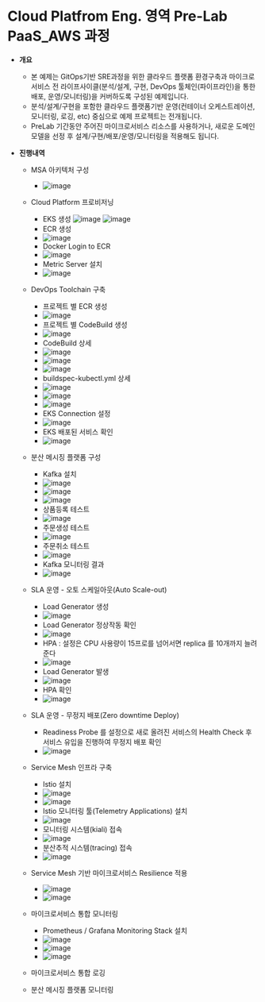 # Cloud Platfrom Eng. 영역 Pre-Lab PaaS_AWS 과정

- **개요**
  - 본 예제는 GitOps기반 SRE과정을 위한 클라우드 플랫폼 환경구축과 마이크로서비스 전 라이프사이클(분석/설계, 구현, DevOps 툴체인(파이프라인)을 통한 배포, 운영/모니터링)을 커버하도록 구성된 예제입니다. 
  - 분석/설계/구현을 포함한 클라우드 플랫폼기반 운영(컨테이너 오케스트레이션, 모니터링, 로깅, etc) 중심으로 예제 프로젝트는 전개됩니다.
  - PreLab 기간동안 주어진 마이크로서비스 리소스를 사용하거나, 새로운 도메인 모델을 선정 후 설계/구현/배포/운영/모니터링을 적용해도 됩니다.
 
- **진행내역** 
  - MSA 아키텍처 구성
    - ![image](https://user-images.githubusercontent.com/86272090/175193198-74c25bd5-012f-4c05-a927-0f8fa7ea79c6.png)



  - Cloud Platform 프로비저닝
    - EKS 생성
      ![image](https://user-images.githubusercontent.com/86272090/174931479-31ad8210-346e-46ee-ae97-6f4055a5680e.png)
      ![image](https://user-images.githubusercontent.com/86272090/174934173-32ddb4d1-27be-4ca0-a84b-e52b7f1fce60.png)
    - ECR 생성
    - ![image](https://user-images.githubusercontent.com/86272090/174934535-462fb32b-a6c8-4a36-a87e-9917d4d6eff3.png)
    - Docker Login to ECR
    - ![image](https://user-images.githubusercontent.com/86272090/174935084-f3d0b4a3-62e0-49f1-bcac-0b0b9211ac43.png)
    - Metric Server 설치
    - ![image](https://user-images.githubusercontent.com/86272090/174935276-5f89fd5d-8384-4312-b4c9-512fd786546e.png)



  - DevOps Toolchain 구축 
    - 프로젝트 별 ECR 생성
    - ![image](https://user-images.githubusercontent.com/86272090/174936592-b5d44c63-03a8-4a81-91da-7aeec5396afe.png)
    - 프로젝트 별 CodeBuild 생성
    - ![image](https://user-images.githubusercontent.com/86272090/174979131-6be71a3d-93ba-461b-9760-2ef7703f0420.png)
    - CodeBuild 상세
    - ![image](https://user-images.githubusercontent.com/86272090/174979460-9d766f1c-f9dc-43c5-a59a-d0bcfc64d1fd.png)
    - ![image](https://user-images.githubusercontent.com/86272090/174979584-1538436e-3f73-458e-8589-d35d9a894bfc.png)
    - ![image](https://user-images.githubusercontent.com/86272090/174979731-069ef006-5b8a-484c-b7c4-b719e11b8114.png)
    - buildspec-kubectl.yml 상세
    - ![image](https://user-images.githubusercontent.com/86272090/174980351-c5ab4f39-7661-41fb-94a9-357e1aa87c20.png)
    - ![image](https://user-images.githubusercontent.com/86272090/174980633-cb43ed83-e887-4556-a834-b48ef0371693.png)
    - ![image](https://user-images.githubusercontent.com/86272090/174980728-ee1f5a98-5b03-491a-aec8-cf6e54c6294b.png)
    - EKS Connection 설정
    - ![image](https://user-images.githubusercontent.com/86272090/174970155-9eb2e488-7f27-4d55-a8e8-8779528a4071.png)
    - EKS 배포된 서비스 확인
    - ![image](https://user-images.githubusercontent.com/86272090/175186367-c9d5df98-1e0f-4112-ad41-bd4b71061598.png)



  - 분산 메시징 플랫폼 구성 
    - Kafka 설치
    - ![image](https://user-images.githubusercontent.com/86272090/175186158-6ace7af4-2c40-4158-b776-7da882f318a1.png)
    - ![image](https://user-images.githubusercontent.com/86272090/175186224-2999e010-6589-4b00-b3c6-528e5fddd48c.png)
    - ![image](https://user-images.githubusercontent.com/86272090/175186261-6bdb8a90-2a5b-44e9-b1bf-ec1c8a102ca9.png)
    - 상품등록 테스트
    - ![image](https://user-images.githubusercontent.com/86272090/175189037-1b6eeacf-0d93-4437-99f1-53e3979f51b2.png)
    - 주문생성 테스트
    - ![image](https://user-images.githubusercontent.com/86272090/175189102-49d436f9-18f8-4556-a104-526bcebca426.png)
    - 주문취소 테스트
    - ![image](https://user-images.githubusercontent.com/86272090/175189186-c8261a77-76df-438b-9ed2-64162108aa16.png)
    - Kafka 모니터링 결과
    - ![image](https://user-images.githubusercontent.com/86272090/175189317-102510ff-830a-498e-a48d-587e7e9d9b34.png)



  - SLA 운영 - 오토 스케일아웃(Auto Scale-out) 
    - Load Generator 생성
    - ![image](https://user-images.githubusercontent.com/86272090/175191425-8ebcd474-161f-4410-82b8-20d01efc49a7.png)
    - Load Generator 정상작동 확인
    - ![image](https://user-images.githubusercontent.com/86272090/175191586-79c8ebec-d66b-4d0f-9800-7261a83375c9.png)
    - HPA : 설정은 CPU 사용량이 15프로를 넘어서면 replica 를 10개까지 늘려준다
    - ![image](https://user-images.githubusercontent.com/86272090/175192600-8d8ae8f3-547e-46ce-bc5f-a803ddf80a6f.png)
    - Load Generator 발생
    - ![image](https://user-images.githubusercontent.com/86272090/175192676-00ebb4f8-239f-4d71-877b-28f8e03d152c.png)
    - HPA 확인
    - ![image](https://user-images.githubusercontent.com/86272090/175192720-529734e6-c587-4c25-905f-63d9294fd262.png)



  - SLA 운영 - 무정지 배포(Zero downtime Deploy) 
    - Readiness Probe 를 설정으로 새로 올려진 서비스의 Health Check 후 서비스 유입을 진행하여 무정지 배포 확인 
    - ![image](https://user-images.githubusercontent.com/86272090/175195339-7b742548-bebf-430f-b39d-a4acfa6490fe.png)



  - Service Mesh 인프라 구축
    - Istio 설치
    - ![image](https://user-images.githubusercontent.com/86272090/175209954-a96e0eb7-ca3f-4fac-beec-b5d154d2d8aa.png)
    - ![image](https://user-images.githubusercontent.com/86272090/175210008-ab1591f1-435d-429e-9581-4175c03d4ded.png)
    - Istio 모니터링 툴(Telemetry Applications) 설치
    - ![image](https://user-images.githubusercontent.com/86272090/175210122-107d87d0-0e7e-4a5b-b0a2-2445232cca98.png)
    - 모니터링 시스템(kiali) 접속
    - ![image](https://user-images.githubusercontent.com/86272090/175210469-e4e29385-5f95-421e-9538-d31ba6d97ddf.png)
    - 분산추적 시스템(tracing) 접속
    - ![image](https://user-images.githubusercontent.com/86272090/175210784-b83f33b0-8a7d-44a9-88c6-b83407c7e33d.png)



  - Service Mesh 기반 마이크로서비스 Resilience 적용
    - ![image](https://user-images.githubusercontent.com/86272090/175215980-a605a4eb-c5c1-4908-9c8e-206cc8a429e3.png)
    - ![image](https://user-images.githubusercontent.com/86272090/175216137-17b6a206-3b01-4660-a20e-1d5d1dea69b4.png)

  
  
  - 마이크로서비스 통합 모니터링
    - Prometheus / Grafana Monitoring Stack 설치
    - ![image](https://user-images.githubusercontent.com/86272090/175215723-3406eadb-f396-443b-b260-85054cbadaa1.png)
    - ![image](https://user-images.githubusercontent.com/86272090/175219815-3f2bbf0a-d2e3-4b13-8a68-30265a0266a4.png)
    - ![image](https://user-images.githubusercontent.com/86272090/175220360-006f16d3-8cee-4737-8e1b-8acd27ce94cf.png)



  - 마이크로서비스 통합 로깅
  - 분산 메시징 플랫폼 모니터링
